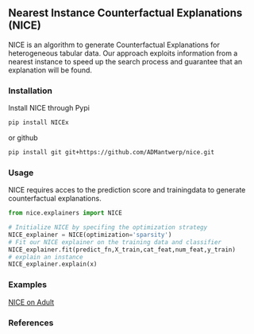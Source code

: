 ## Nearest Instance Counterfactual Explanations (NICE)

NICE is an algorithm to generate Counterfactual Explanations for heterogeneous tabular data. Our approach exploits 
information from a nearest instance to speed up the search process and guarantee that an explanation will be found.

### Installation

Install NICE through Pypi

```bash
pip install NICEx
```

or github

```bash
pip install git git+https://github.com/ADMantwerp/nice.git 
```

### Usage

NICE requires acces to the prediction score and trainingdata to generate counterfactual explanations.
```python
from nice.explainers import NICE

# Initialize NICE by specifing the optimization strategy
NICE_explainer = NICE(optimization='sparsity')
# Fit our NICE explainer on the training data and classifier
NICE_explainer.fit(predict_fn,X_train,cat_feat,num_feat,y_train)
# explain an instance
NICE_explainer.explain(x)
```

### Examples
 [NICE on Adult](https://github.com/DBrughmans/NICE/blob/master/examples/NICE_adult.ipynb)
 
### References